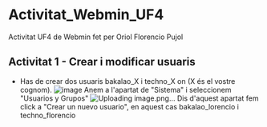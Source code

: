 # Activitat_Webmin_UF4
Activitat UF4 de Webmin fet per Oriol Florencio Pujol

## Activitat 1 - Crear i modificar usuaris
- Has de crear dos usuaris bakalao_X i techno_X on (X és el vostre cognom).
![image](https://github.com/user-attachments/assets/ee63d4bd-9423-4a15-8e98-aecdabab4b7f)
Anem a l'apartat de "Sistema" i seleccionem "Usuarios y Grupos"
![Uploading image.png…]()
Dis d'aquest apartat fem click a "Crear un nuevo usuario", en aquest cas bakalao_lorencio i techno_florencio
